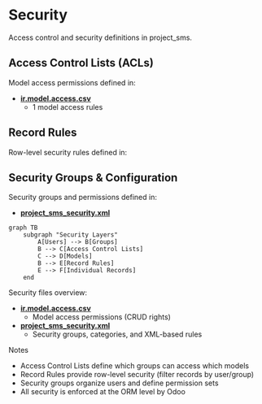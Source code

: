# Security

Access control and security definitions in project_sms.

## Access Control Lists (ACLs)

Model access permissions defined in:
- **[ir.model.access.csv](../project_sms/security/ir.model.access.csv)**
  - 1 model access rules

## Record Rules

Row-level security rules defined in:

## Security Groups & Configuration

Security groups and permissions defined in:
- **[project_sms_security.xml](../project_sms/security/project_sms_security.xml)**

```mermaid
graph TB
    subgraph "Security Layers"
        A[Users] --> B[Groups]
        B --> C[Access Control Lists]
        C --> D[Models]
        B --> E[Record Rules]
        E --> F[Individual Records]
    end
```

Security files overview:
- **[ir.model.access.csv](../project_sms/security/ir.model.access.csv)**
  - Model access permissions (CRUD rights)
- **[project_sms_security.xml](../project_sms/security/project_sms_security.xml)**
  - Security groups, categories, and XML-based rules

Notes
- Access Control Lists define which groups can access which models
- Record Rules provide row-level security (filter records by user/group)
- Security groups organize users and define permission sets
- All security is enforced at the ORM level by Odoo
